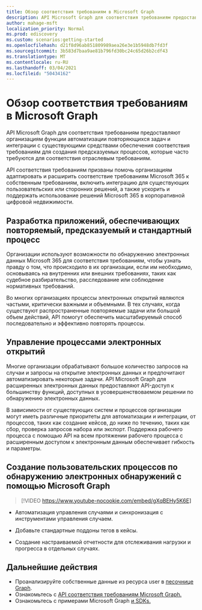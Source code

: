 ```yaml
---
title: Обзор соответствия требованиям в Microsoft Graph
description: API Microsoft Graph для соответствия требованиям предоставляют организациям функции автоматизации повторяющихся задач и интеграции с существующими средствами обеспечения соответствия требованиям для создания предсказуемых процессов, которые часто требуются для соответствия отраслевым требованиям.
author: mahage-msft
localization_priority: Normal
ms.prod: ediscovery
ms.custom: scenarios:getting-started
ms.openlocfilehash: d21f8d96ab851809989aea26e3e1b5948db7fd3f
ms.sourcegitcommit: 3b583d7baa9ae81b796fd30bc24c65d26b2cdf43
ms.translationtype: MT
ms.contentlocale: ru-RU
ms.lasthandoff: 03/04/2021
ms.locfileid: "50434162"
---
```

# <a name="overview-of-compliance-in-microsoft-graph"></a>Обзор соответствия требованиям в Microsoft Graph

API Microsoft Graph для соответствия требованиям предоставляют организациям функции автоматизации повторяющихся задач и интеграции с существующими средствами обеспечения соответствия требованиям для создания предсказуемых процессов, которые часто требуются для соответствия отраслевым требованиям.

API соответствия требованиям призваны помочь организациям адаптировать и расширить соответствие требованиям Microsoft 365 к собственным требованиям, включить интеграцию для существующих пользовательских или сторонних решений, а также ускорить и поддержать использование решений Microsoft 365 в корпоративной цифровой недвижимости.

## <a name="develop-applications-that-ensure-a-repeatable-predictable-and-standard-process"></a>Разработка приложений, обеспечивающих повторяемый, предсказуемый и стандартный процесс

Организации используют возможности по обнаружению электронных данных Microsoft 365 для соответствия требованиям, чтобы узнать правду о том, что происходило в их организации, если им необходимо, основываясь на внутренних или внешних требованиях, таких как судебное разбирательство, расследование или соблюдение нормативных требований.

Во многих организациях процессы электронных открытий являются частыми, критически важными и объемными. В тех случаях, когда существуют распространенные повторяемые задачи или большой объем действий, API помогут обеспечить масштабируемый способ последовательно и эффективно повторять процессы.

## <a name="manage-your-ediscovery-workflows"></a>Управление процессами электронных открытий

Многие организации обрабатывают большое количество запросов на случаи и запросы на открытие электронных данных и предпочитают автоматизировать некоторые задачи. API Microsoft Graph для расширенных электронных данных предоставляют API-доступ к большинству функций, доступных в усовершенствоваемом решении по обнаружению электронных данных.

В зависимости от существующих систем и процессов организации могут иметь различные приоритеты для автоматизации и интеграции, от процессов, таких как создание кейсов, до ниже по течению, таких как сбор, проверка запросов набора или экспорт. Поддержка рабочего процесса с помощью API на всем протяжении рабочего процесса с расширенным доступом к электронным данным обеспечивает гибкость и параметры.

## <a name="build-custom-ediscovery-workflows-with-microsoft-graph"></a>Создание пользовательских процессов по обнаружению электронных обнаружений с помощью Microsoft Graph

> [!VIDEO https://www.youtube-nocookie.com/embed/gXqBEHy5K6E]

- Автоматизация управления случаями и синхронизация с инструментами управления случаем.

- Добавьте стандартные поддоны тегов в кейсы.

- Создание настраиваемой отчетности для отслеживания нагрузки и прогресса в отдельных случаях.

## <a name="next-steps"></a>Дальнейшие действия

- Проанализируйте собственные данные из ресурса user в [песочнице Graph](https://developer.microsoft.com/graph/graph-explorer).
- Ознакомьтесь с [API соответствия требованиям Microsoft Graph.](/graph/api/resources/complianceapioverview)
- Ознакомьтесь с примерами Microsoft Graph [и SDKs.](https://developer.microsoft.com/graph/gallery/?filterBy=Samples,SDKs)
